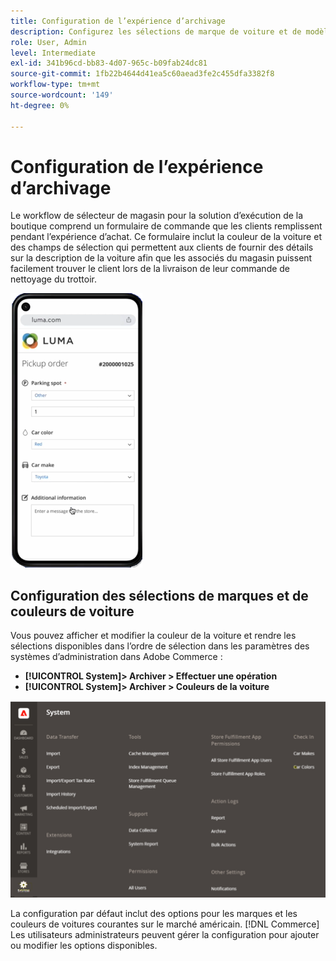```yaml
---
title: Configuration de l’expérience d’archivage
description: Configurez les sélections de marque de voiture et de modèle disponibles pour les clients de saut à la caisse lorsqu’ils remplissent le formulaire de commande de ramassage.
role: User, Admin
level: Intermediate
exl-id: 341b96cd-bb83-4d07-965c-b09fab24dc81
source-git-commit: 1fb22b4644d41ea5c60aead3fe2c455dfa3382f8
workflow-type: tm+mt
source-wordcount: '149'
ht-degree: 0%

---
```


# Configuration de l’expérience d’archivage

Le workflow de sélecteur de magasin pour la solution d’exécution de la boutique comprend un formulaire de commande que les clients remplissent pendant l’expérience d’achat. Ce formulaire inclut la couleur de la voiture et des champs de sélection qui permettent aux clients de fournir des détails sur la description de la voiture afin que les associés du magasin puissent facilement trouver le client lors de la livraison de leur commande de nettoyage du trottoir.

![[!DNL Check-In Experience Car Make] et [!DNL Model] paramètres de la sélection côté serveur](assets/checkin-system-settings-car-options.png)

## Configuration des sélections de marques et de couleurs de voiture

Vous pouvez afficher et modifier la couleur de la voiture et rendre les sélections disponibles dans l’ordre de sélection dans les paramètres des systèmes d’administration dans Adobe Commerce :

- **[!UICONTROL System]> Archiver > Effectuer une opération**
- **[!UICONTROL System]> Archiver > Couleurs de la voiture**

![[!DNL Check-In Experience system configuration for curbside pickup]](assets/check-in-experience-system-config.png)

La configuration par défaut inclut des options pour les marques et les couleurs de voitures courantes sur le marché américain. [!DNL Commerce] Les utilisateurs administrateurs peuvent gérer la configuration pour ajouter ou modifier les options disponibles.

